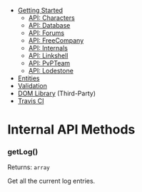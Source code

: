 - [Getting Started](docs/GettingStarted.md)  
  - [API: Characters](docs/ApiCharacters.md)  
  - [API: Database](docs/ApiDatabase.md)  
  - [API: Forums](docs/ApiForums.md)  
  - [API: FreeCompany](docs/ApiFreeCompany.md)  
  - [API: Internals](docs/ApiInternals.md)  
  - [API: Linkshell](docs/ApiLinkshell.md)  
  - [API: PvPTeam](/docs/ApiPvPTeam.md)  
  - [API: Lodestone](docs/ApiLodestone.md)  
- [Entities](docs/Entities.md)  
- [Validation](docs/Validation.md)  
- [DOM Library](docs/DomLibraryLegacy.md) (Third-Party)  
- [Travis CI](https://travis-ci.org/viion/lodestone-php/branches)

# Internal API Methods

### getLog()
Returns: `array`

Get all the current log entries.
